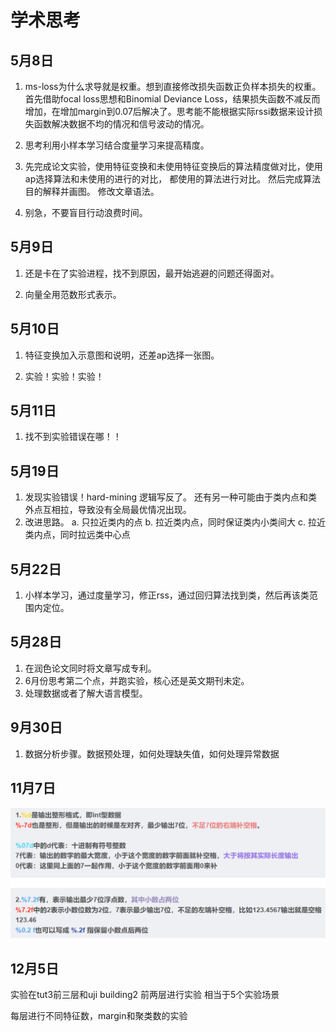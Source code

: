 # 学术思考

## 5月8日

1. ms-loss为什么求导就是权重。想到直接修改损失函数正负样本损失的权重。首先借助focal loss思想和Binomial Deviance Loss，结果损失函数不减反而增加，在增加margin到0.07后解决了。思考能不能根据实际rssi数据来设计损失函数解决数据不均的情况和信号波动的情况。

2. 思考利用小样本学习结合度量学习来提高精度。

3. 先完成论文实验，使用特征变换和未使用特征变换后的算法精度做对比，使用ap选择算法和未使用的进行的对比， 都使用的算法进行对比。
然后完成算法目的解释并画图。
修改文章语法。

4. 别急，不要盲目行动浪费时间。

## 5月9日

1. 还是卡在了实验进程，找不到原因，最开始逃避的问题还得面对。

2. 向量全用范数形式表示。

## 5月10日

1. 特征变换加入示意图和说明，还差ap选择一张图。

2. 实验！实验！实验！

## 5月11日

1. 找不到实验错误在哪！！

## 5月19日

1. 发现实验错误！hard-mining 逻辑写反了。
还有另一种可能由于类内点和类外点互相拉，导致没有全局最优情况出现。
2. 改进思路。
  a. 只拉近类内的点
  b. 拉近类内点，同时保证类内小类间大
  c. 拉近类内点，同时拉远类中心点

## 5月22日

1. 小样本学习，通过度量学习，修正rss，通过回归算法找到类，然后再该类范围内定位。

## 5月28日

1. 在润色论文同时将文章写成专利。
2. 6月份思考第二个点，并跑实验，核心还是英文期刊未定。
3. 处理数据或者了解大语言模型。

## 9月30日

1. 数据分析步骤。数据预处理，如何处理缺失值，如何处理异常数据

## 11月7日

![Alt text](./pictures/image-34.png)

## 12月5日

实验在tut3前三层和uji building2 前两层进行实验 相当于5个实验场景

每层进行不同特征数，margin和聚类数的实验
